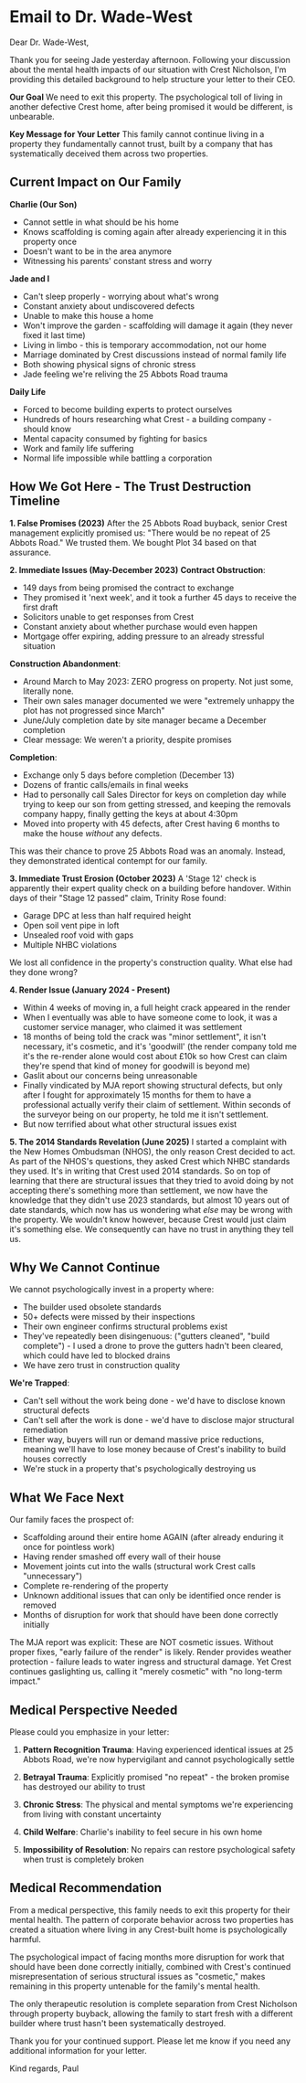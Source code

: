 # Email to Dr. Wade-West

Dear Dr. Wade-West,

Thank you for seeing Jade yesterday afternoon. Following your discussion about the mental health impacts of our situation with Crest Nicholson, I'm providing this detailed background to help structure your letter to their CEO.

**Our Goal**
We need to exit this property. The psychological toll of living in another defective Crest home, after being promised it would be different, is unbearable.

**Key Message for Your Letter**
This family cannot continue living in a property they fundamentally cannot trust, built by a company that has systematically deceived them across two properties.

## Current Impact on Our Family

**Charlie (Our Son)**
- Cannot settle in what should be his home
- Knows scaffolding is coming again after already experiencing it in this property once
- Doesn't want to be in the area anymore
- Witnessing his parents' constant stress and worry

**Jade and I**
- Can't sleep properly - worrying about what's wrong
- Constant anxiety about undiscovered defects
- Unable to make this house a home
- Won't improve the garden - scaffolding will damage it again (they never fixed it last time)
- Living in limbo - this is temporary accommodation, not our home
- Marriage dominated by Crest discussions instead of normal family life
- Both showing physical signs of chronic stress
- Jade feeling we're reliving the 25 Abbots Road trauma

**Daily Life**
- Forced to become building experts to protect ourselves
- Hundreds of hours researching what Crest - a building company - should know
- Mental capacity consumed by fighting for basics
- Work and family life suffering
- Normal life impossible while battling a corporation

## How We Got Here - The Trust Destruction Timeline

**1. False Promises (2023)**
After the 25 Abbots Road buyback, senior Crest management explicitly promised us: "There would be no repeat of 25 Abbots Road." We trusted them. We bought Plot 34 based on that assurance.

**2. Immediate Issues (May-December 2023)**
**Contract Obstruction**: 
- 149 days from being promised the contract to exchange
- They promised it 'next week', and it took a further 45 days to receive the first draft
- Solicitors unable to get responses from Crest
- Constant anxiety about whether purchase would even happen
- Mortgage offer expiring, adding pressure to an already stressful situation 

**Construction Abandonment**:
- Around March to May 2023: ZERO progress on property. Not just some, literally none.
- Their own sales manager documented we were "extremely unhappy the plot has not progressed since March"
- June/July completion date by site manager became a December completion
- Clear message: We weren't a priority, despite promises

**Completion**:
- Exchange only 5 days before completion (December 13)
- Dozens of frantic calls/emails in final weeks
- Had to personally call Sales Director for keys on completion day while trying to keep our son from getting stressed, and keeping the removals company happy, finally getting the keys at about 4:30pm 
- Moved into property with 45 defects, after Crest having 6 months to make the house _without_ any defects.

This was their chance to prove 25 Abbots Road was an anomaly. Instead, they demonstrated identical contempt for our family.

**3. Immediate Trust Erosion (October 2023)**
A 'Stage 12' check is apparently their expert quality check on a building before handover. Within days of their "Stage 12 passed" claim, Trinity Rose found:
- Garage DPC at less than half required height
- Open soil vent pipe in loft
- Unsealed roof void with gaps
- Multiple NHBC violations

We lost all confidence in the property's construction quality. What else had they done wrong?

**4. Render Issue (January 2024 - Present)**
- Within 4 weeks of moving in, a full height crack appeared in the render
- When I eventually was able to have someone come to look, it was a customer service manager, who claimed it was settlement
- 18 months of being told the crack was "minor settlement", it isn't necessary, it's cosmetic, and it's 'goodwill' (the render company told me it's the re-render alone would cost about £10k so how Crest can claim they're spend that kind of money for goodwill is beyond me)
- Gaslit about our concerns being unreasonable
- Finally vindicated by MJA report showing structural defects, but only after I fought for approximately 15 months for them to have a professional actually verify their claim of settlement.  Within seconds of the surveyor being on our property, he told me it isn't settlement.
- But now terrified about what other structural issues exist

**5. The 2014 Standards Revelation (June 2025)**
I started a complaint with the New Homes Ombudsman (NHOS),  the only reason Crest decided to act.  As part of the NHOS's questions, they asked Crest which NHBC standards they used. It's in writing that Crest used 2014 standards. So on top of learning that there are structural issues that they tried to avoid doing by not accepting there's something more than settlement, we now have the knowledge that they didn't use 2023 standards, but almost 10 years out of date standards, which now has us wondering what _else_ may be wrong with the property.  We wouldn't know however, because Crest would just claim it's something else. We consequently can have no trust in anything they tell us.

## Why We Cannot Continue

We cannot psychologically invest in a property where:
- The builder used obsolete standards
- 50+ defects were missed by their inspections
- Their own engineer confirms structural problems exist
- They've repeatedly been disingenuous: ("gutters cleaned", "build complete") - I used a drone to prove the gutters hadn't been cleared, which could have led to blocked drains
- We have zero trust in construction quality

**We're Trapped**:
- Can't sell without the work being done - we'd have to disclose known structural defects
- Can't sell after the work is done - we'd have to disclose major structural remediation
- Either way, buyers will run or demand massive price reductions, meaning we'll have to lose money because of Crest's inability to build houses correctly
- We're stuck in a property that's psychologically destroying us

## What We Face Next

Our family faces the prospect of:
- Scaffolding around their entire home AGAIN (after already enduring it once for pointless work)
- Having render smashed off every wall of their house
- Movement joints cut into the walls (structural work Crest calls "unnecessary")
- Complete re-rendering of the property
- Unknown additional issues that can only be identified once render is removed
- Months of disruption for work that should have been done correctly initially

The MJA report was explicit: These are NOT cosmetic issues. Without proper fixes, "early failure of the render" is likely. Render provides weather protection - failure leads to water ingress and structural damage. Yet Crest continues gaslighting us, calling it "merely cosmetic" with "no long-term impact."

## Medical Perspective Needed

Please could you emphasize in your letter:

1. **Pattern Recognition Trauma**: Having experienced identical issues at 25 Abbots Road, we're now hypervigilant and cannot psychologically settle

2. **Betrayal Trauma**: Explicitly promised "no repeat" - the broken promise has destroyed our ability to trust

3. **Chronic Stress**: The physical and mental symptoms we're experiencing from living with constant uncertainty

4. **Child Welfare**: Charlie's inability to feel secure in his own home

5. **Impossibility of Resolution**: No repairs can restore psychological safety when trust is completely broken

## Medical Recommendation

From a medical perspective, this family needs to exit this property for their mental health. The pattern of corporate behavior across two properties has created a situation where living in any Crest-built home is psychologically harmful.

The psychological impact of facing months more disruption for work that should have been done correctly initially, combined with Crest's continued misrepresentation of serious structural issues as "cosmetic," makes remaining in this property untenable for the family's mental health.

The only therapeutic resolution is complete separation from Crest Nicholson through property buyback, allowing the family to start fresh with a different builder where trust hasn't been systematically destroyed.


Thank you for your continued support. Please let me know if you need any additional information for your letter.

Kind regards,
Paul
